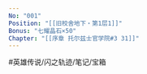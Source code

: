 ```yaml
---
No: "001"
Position: "[[旧校舍地下・第1层1]]"
Bonus: "七耀晶石×50"
Chapter: "[[序章 托尔兹士官学院#3 31]]"
---
```

#英雄传说/闪之轨迹/笔记/宝箱